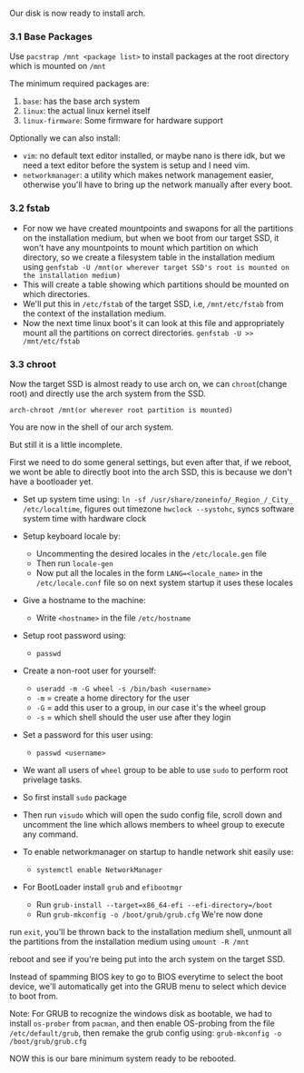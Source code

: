 Our disk is now ready to install arch.

### 3.1 Base Packages
Use `pacstrap /mnt <package list>` to install packages at the root directory which is mounted on `/mnt`

The minimum required packages are:
1. `base`: has the base arch system
2. `linux`: the actual linux kernel itself
3. `linux-firmware`: Some firmware for hardware support

Optionally we can also install:
- `vim`: no default text editor installed, or maybe nano is there idk, but we need a text editor before the system is setup and I need vim.
- `networkmanager`: a utility which makes network management easier, otherwise you'll have to bring up the network manually after every boot.


### 3.2 fstab
- For now we have created mountpoints and swapons for all the partitions on the installation medium, but when we boot from our target SSD, it won't have any mountpoints to mount which partition on which directory, so we create a filesystem table in the installation medium using
	`genfstab -U /mnt(or wherever target SSD's root is mounted on the installation medium)`
- This will create a table showing which partitions should be mounted on which directories.
- We'll put this in `/etc/fstab` of the target SSD, i.e, `/mnt/etc/fstab` from the context of the installation medium.
- Now the next time linux boot's it can look at this file and appropriately mount all the partitions on correct directories.
	`genfstab -U >> /mnt/etc/fstab`

### 3.3 chroot
Now the target SSD is almost ready to use arch on, we can `chroot`(change root) and directly use the arch system from the SSD.

`arch-chroot /mnt(or wherever root partition is mounted)`

You are now in the shell of our arch system.

But still it is a little incomplete.

First we need to do some general settings, but even after that, if we reboot, we wont be able to directly boot into the arch SSD, this is because we don't have a bootloader yet.

- Set up system time using:
	`ln -sf /usr/share/zoneinfo/_Region_/_City_ /etc/localtime`, figures out timezone
	`hwclock --systohc`, syncs software system time with hardware clock

- Setup keyboard locale by:
	- Uncommenting the desired locales in the `/etc/locale.gen` file
	- Then run `locale-gen`
	- Now put all the locales in the form `LANG=<locale_name>` in the `/etc/locale.conf` file so on next system startup it uses these locales

- Give a hostname to the machine:
	- Write `<hostname>` in the file `/etc/hostname`

- Setup root password using:
	- `passwd`

- Create a non-root user for yourself:
	- `useradd -m -G wheel -s /bin/bash <username>`
	- `-m` = create a home directory for the user
	- `-G` = add this user to a group, in our case it's the wheel group
	- `-s` = which shell should the user use after they login
- Set a password for this user using:
	- `passwd <username>`

- We want all users of `wheel` group to be able to use `sudo` to perform root privelage tasks.
- So first install `sudo` package
- Then run `visudo` which will open the sudo config file, scroll down and uncomment the line which allows members to wheel group to execute any command.

- To enable networkmanager on startup to handle network shit easily use:
	- `systemctl enable NetworkManager`

- For BootLoader install `grub` and `efibootmgr`
	- Run `grub-install --target=x86_64-efi --efi-directory=/boot`
	- Run `grub-mkconfig -o /boot/grub/grub.cfg`
We're now done

run `exit`, you'll be thrown back to the installation medium shell, unmount all the partitions from the installation medium using `umount -R /mnt`

reboot and see if you're being put into the arch system on the target SSD.

Instead of spamming BIOS key to go to BIOS everytime to select the boot device, we'll automatically get into the GRUB menu to select which device to boot from.

Note: For GRUB to recognize the windows disk as bootable, we had to install `os-prober` from `pacman`, and then enable OS-probing from the file `/etc/default/grub`, then remake the grub config using: `grub-mkconfig -o /boot/grub/grub.cfg`

NOW this is our bare minimum system ready to be rebooted.